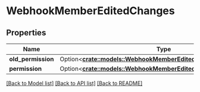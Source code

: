 # WebhookMemberEditedChanges

## Properties

Name | Type | Description | Notes
------------ | ------------- | ------------- | -------------
**old_permission** | Option<[**crate::models::WebhookMemberEditedChangesOldPermission**](webhook_member_edited_changes_old_permission.md)> |  | [optional]
**permission** | Option<[**crate::models::WebhookMemberEditedChangesPermission**](webhook_member_edited_changes_permission.md)> |  | [optional]

[[Back to Model list]](../README.md#documentation-for-models) [[Back to API list]](../README.md#documentation-for-api-endpoints) [[Back to README]](../README.md)


